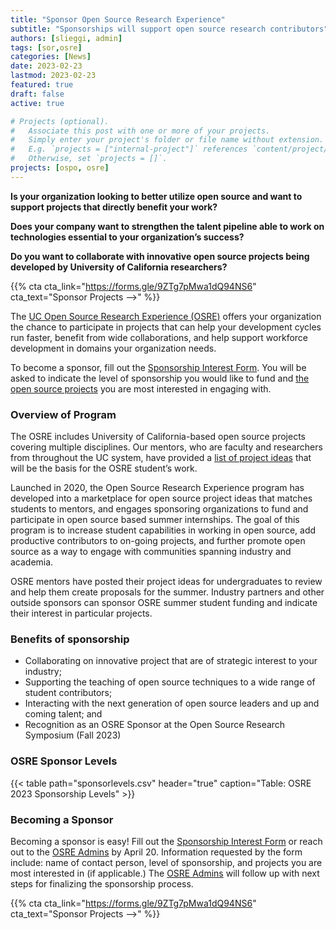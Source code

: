 ```yaml
---
title: "Sponsor Open Source Research Experience"
subtitle: "Sponsorships will support open source research contributors"
authors: [slieggi, admin]
tags: [sor,osre]
categories: [News]
date: 2023-02-23
lastmod: 2023-02-23
featured: true
draft: false
active: true

# Projects (optional).
#   Associate this post with one or more of your projects.
#   Simply enter your project's folder or file name without extension.
#   E.g. `projects = ["internal-project"]` references `content/project/deep-learning/index.md`.
#   Otherwise, set `projects = []`.
projects: [ospo, osre]
---
```


**Is your organization looking to better utilize open source and want to support projects that directly benefit your work?**  

**Does your company want to strengthen the talent pipeline able to work on technologies essential to your organization’s success?**  

**Do you want to collaborate with innovative open source projects being developed by University of California researchers?**  

{{% cta cta_link="https://forms.gle/9ZTg7pMwa1dQ94NS6" cta_text="Sponsor Projects -->" %}}

The [UC Open Source Research Experience (OSRE)](/osre) offers your organization the chance to participate in projects that can help your development cycles run faster, benefit from wide collaborations, and help support workforce development in domains your organization needs.  

To become a sponsor, fill out the [Sponsorship Interest Form](https://forms.gle/9ZTg7pMwa1dQ94NS6). You will be asked to indicate the level of sponsorship you would like to fund and [the open source projects](/osre/#projects) you are most interested in engaging with. 

### Overview of Program

The OSRE includes University of California-based open source projects covering multiple disciplines. Our mentors, who are faculty and researchers from throughout the UC system, have provided a [list of project ideas](/osre/#projects) that will be the basis for the OSRE student’s work.  

Launched in 2020, the Open Source Research Experience program has developed into a marketplace for open source project ideas that matches students to mentors, and engages sponsoring organizations to fund and participate in open source based summer internships. The goal of this program is to increase student capabilities in working in open source, add productive contributors to on-going projects, and further promote open source as a way to engage with communities spanning industry and academia.  

OSRE mentors have posted their project ideas for undergraduates to review and help them create proposals for the summer. Industry partners and other outside sponsors can sponsor OSRE summer student funding and indicate their interest in particular projects.

### Benefits of sponsorship

- Collaborating on innovative project that are of strategic interest to your industry;
- Supporting the teaching of open source techniques to a wide range of student contributors;
- Interacting with the next generation of open source leaders and up and coming talent; and
- Recognition as an OSRE Sponsor at the Open Source Research Symposium (Fall 2023)

### OSRE Sponsor Levels

{{< table path="sponsorlevels.csv" header="true" caption="Table: OSRE 2023 Sponsorship Levels" >}}

### Becoming a Sponsor

Becoming a sponsor is easy! Fill out the [Sponsorship Interest Form](https://forms.gle/9ZTg7pMwa1dQ94NS6) or reach out to the [OSRE Admins](mailto:ospo-info-group@ucsc.edu) by April 20.  Information requested by the form include: name of contact person, level of sponsorship, and projects you are most interested in (if applicable.) The [OSRE Admins](mailto:ospo-info-group@ucsc.edu) will follow up with next steps for finalizing the sponsorship process.

{{% cta cta_link="https://forms.gle/9ZTg7pMwa1dQ94NS6" cta_text="Sponsor Projects -->" %}}
